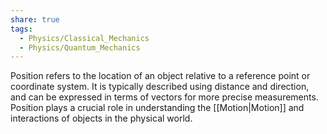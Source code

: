 ```yaml
---
share: true
tags:
  - Physics/Classical_Mechanics
  - Physics/Quantum_Mechanics
---
```

Position refers to the location of an object relative to a reference point or coordinate system. It is typically described using distance and direction, and can be expressed in terms of vectors for more precise measurements. Position plays a crucial role in understanding the [[Motion|Motion]] and interactions of objects in the physical world.